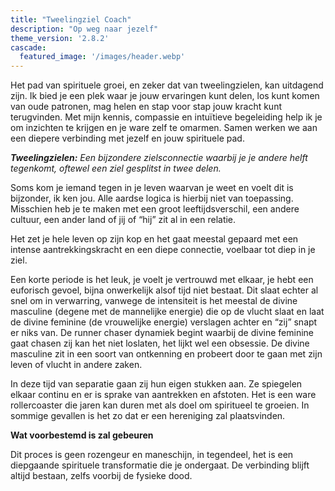 ```yaml
---
title: "Tweelingziel Coach"
description: "Op weg naar jezelf"
theme_version: '2.8.2'
cascade:
  featured_image: '/images/header.webp'
---
```


Het pad van spirituele groei, en zeker dat van tweelingzielen, kan uitdagend zijn. Ik bied  je een plek waar je jouw ervaringen kunt delen, los kunt komen van oude patronen, mag helen en stap voor stap jouw kracht kunt terugvinden. Met mijn kennis, compassie en intuïtieve begeleiding help ik je om inzichten te krijgen en je ware zelf te omarmen. Samen werken we aan een diepere verbinding met jezelf en jouw spirituele pad.

___Tweelingzielen:___ _Een bijzondere zielsconnectie waarbij je je andere helft tegenkomt, oftewel een ziel gesplitst in twee delen._

Soms kom je iemand tegen in je leven waarvan je weet en voelt dit is bijzonder, ik ken jou. Alle aardse logica is hierbij niet van toepassing. Misschien heb je te maken met een groot leeftijdsverschil, een andere cultuur, een ander land of jij of “hij” zit al in een relatie.

Het zet je hele leven op zijn kop en het gaat meestal gepaard met een intense aantrekkingskracht en een diepe connectie, voelbaar tot diep in je ziel.

Een korte periode is het leuk, je voelt je vertrouwd met elkaar, je hebt een euforisch gevoel, bijna onwerkelijk alsof tijd niet bestaat. Dit slaat echter al snel om in verwarring, vanwege de intensiteit is het meestal de divine masculine (degene met de mannelijke energie) die op de vlucht slaat en laat de divine feminine (de vrouwelijke energie) verslagen achter en “zij” snapt er niks van. De runner chaser dynamiek begint waarbij de divine feminine gaat chasen zij kan het niet loslaten, het lijkt wel een obsessie. De divine masculine zit in een soort van ontkenning en probeert door te gaan met zijn leven of vlucht in andere zaken.

In deze tijd van separatie gaan zij hun eigen stukken aan. Ze spiegelen elkaar continu en er is sprake van aantrekken en afstoten. Het is een ware rollercoaster die jaren kan duren met als doel om spiritueel te groeien. In sommige gevallen is het zo dat er een hereniging zal plaatsvinden.

**Wat voorbestemd is zal gebeuren**

Dit proces is geen rozengeur en maneschijn, in tegendeel, het is een diepgaande spirituele transformatie die je ondergaat. De verbinding blijft altijd bestaan, zelfs voorbij de fysieke dood.

